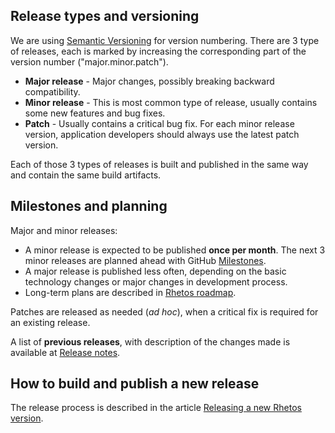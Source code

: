 ## Release types and versioning

We are using [Semantic Versioning](https://semver.org/) for version numbering. There are 3 type of releases, each is marked by increasing the corresponding part of the version number ("major.minor.patch").

* **Major release** - Major changes, possibly breaking backward compatibility.
* **Minor release** - This is most common type of release, usually contains some new features and bug fixes.
* **Patch** - Usually contains a critical bug fix. For each minor release version, application developers should always use the latest patch version.

Each of those 3 types of releases is built and published in the same way and contain the same build artifacts.

## Milestones and planning

Major and minor releases:

* A minor release is expected to be published **once per month**. The next 3 minor releases are planned ahead with GitHub [Milestones](https://github.com/Rhetos/Rhetos/milestones).
* A major release is published less often, depending on the basic technology changes or major changes in development process.
* Long-term plans are described in [Rhetos roadmap](Rhetos-platform-roadmap).

Patches are released as needed (*ad hoc*), when a critical fix is required for an existing release.

A list of **previous releases**, with description of the changes made is available at  [Release notes](https://github.com/Rhetos/Rhetos/blob/master/ChangeLog.md).

## How to build and publish a new release

The release process is described in the article [Releasing a new Rhetos version](Releasing-a-new-Rhetos-version).
